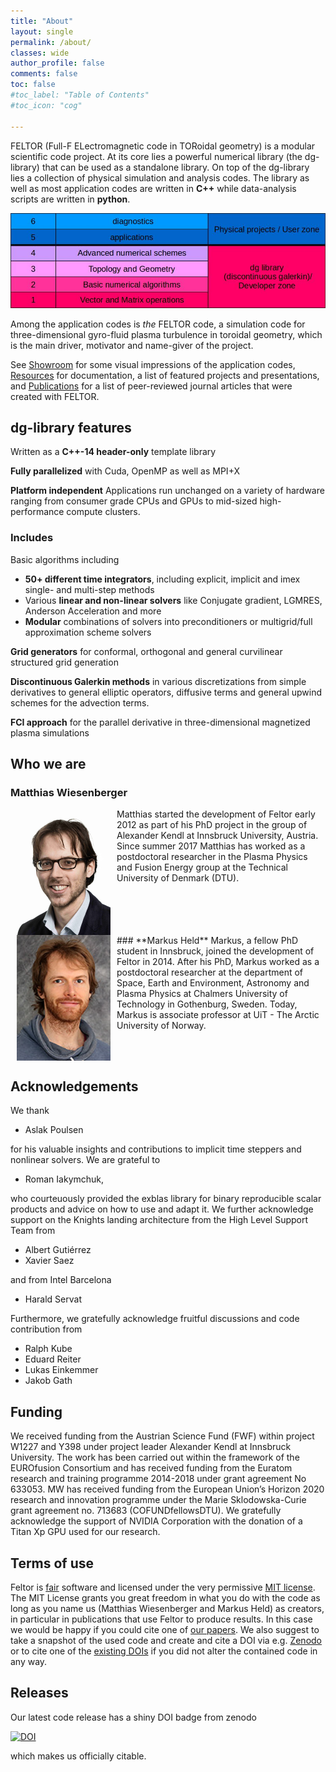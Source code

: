 ```yaml
---
title: "About"
layout: single
permalink: /about/
classes: wide
author_profile: false
comments: false
toc: false
#toc_label: "Table of Contents"
#toc_icon: "cog"

---
```


FELTOR (Full-F ELectromagnetic code in TORoidal geometry) is a modular scientific code project. At its core lies a powerful numerical library (the dg-library) that can be used as a standalone library.
On top of the dg-library lies a collection of physical simulation and analysis codes. The library as well as most application codes are written in **C++** while data-analysis scripts are written in **python**.

<img src="/images/FELTOR_table.jpg" alt="FELTOR"/>

Among the application codes is *the* FELTOR code, a simulation code for three-dimensional gyro-fluid plasma turbulence in toroidal geometry, which is the main driver, motivator and name-giver of the project.

See [Showroom](/showroom/) for some visual impressions of the application codes, [Resources](/resources/)
for documentation, a list of featured projects and presentations, and [Publications](/publications/) for a list of peer-reviewed journal articles that were created with FELTOR.

## dg-library features
Written as a **C++-14 header-only** template library

**Fully parallelized**
with Cuda, OpenMP as well as MPI+X

**Platform independent**
Applications run unchanged on a
variety of hardware ranging from consumer grade CPUs and GPUs
to mid-sized high-performance compute clusters.

### Includes

Basic algorithms including
- **50+ different time integrators**, including explicit, implicit and imex single- and multi-step methods
- Various **linear and non-linear solvers** like Conjugate gradient, LGMRES, Anderson Acceleration and more
- **Modular** combinations of solvers into preconditioners or multigrid/full approximation scheme solvers

**Grid generators**
for conformal, orthogonal and general curvilinear structured grid generation

**Discontinuous Galerkin methods**
in various discretizations from simple derivatives to general elliptic operators, diffusive terms and general upwind schemes for the advection terms.

**FCI approach**
for the parallel derivative in three-dimensional magnetized plasma simulations

## Who we are

### **Matthias Wiesenberger**
<img src="/images/matthias.jpg" alt="Matthias Wiesenberger" width="150" align="left" hspace="10" />
Matthias started the development of Feltor early 2012
as part of his PhD project in the group of Alexander Kendl at
Innsbruck University, Austria.
Since summer 2017 Matthias has worked as a postdoctoral researcher in the Plasma Physics and
Fusion Energy group at the Technical University of Denmark (DTU).
<br clear="all" />
### **Markus Held**
<img src="/images/markus.jpg" alt="Markus Held" width="150" align="left" hspace="10"/>
Markus, a fellow PhD student in Innsbruck, joined
the development of Feltor in 2014. After his PhD, Markus worked as a postdoctoral researcher at the
department of Space, Earth and Environment, Astronomy and Plasma Physics at
Chalmers University of Technology in Gothenburg, Sweden.
Today, Markus is associate professor at UiT - The Arctic University of Norway.
<br clear="all" />


## Acknowledgements
We thank

* Aslak Poulsen

for his valuable insights and contributions to implicit time steppers and nonlinear solvers.
We are grateful to

* Roman Iakymchuk,

who courteuously provided the exblas library for binary reproducible scalar products and advice
on how to use and adapt it.
We further acknowledge support on the Knights landing architecture from
the High Level Support Team from

* Albert Gutiérrez
* Xavier Saez

and from Intel Barcelona

* Harald Servat

Furthermore, we gratefully acknowledge fruitful discussions and code contribution from

* Ralph Kube
* Eduard Reiter
* Lukas Einkemmer
* Jakob Gath

## Funding

We received funding from the Austrian Science Fund (FWF) within
project W1227 and Y398 under project leader Alexander Kendl at
Innsbruck University.  The work has been carried out within
the framework of the EUROfusion Consortium and has received funding
from the Euratom research and training programme 2014-2018 under
grant agreement No 633053.
MW has received funding from the European Union’s Horizon 2020
research and innovation programme under the Marie
Sklodowska-Curie grant agreement no. 713683 (COFUNDfellowsDTU).
We gratefully acknowledge the support of NVIDIA Corporation
with the donation of a Titan Xp GPU used for our research.


## Terms of use
Feltor is [fair](https://www.force11.org/fairprinciples) software and
licensed under the very permissive [MIT license](https://en.wikipedia.org/wiki/MIT_License). The MIT
License grants you great freedom in what you do with the code as long as
you name us (Matthias Wiesenberger and Markus Held) as creators, in
particular in publications that use Feltor to produce results. In this
case we would be happy if you could
cite one of [our papers](publications.md).
We also suggest to take a snapshot of the used code and create and cite
a DOI via e.g. [Zenodo](http://www.zenodo.org) or to cite one of the
[existing DOIs](https://doi.org/10.5281/zenodo.596442)
 if you did not alter the contained code in any way.

## Releases
Our latest code release has a shiny DOI badge from zenodo


[![DOI](https://zenodo.org/badge/DOI/10.5281/zenodo.596442.svg)](https://doi.org/10.5281/zenodo.596442)


which makes us officially citable.
